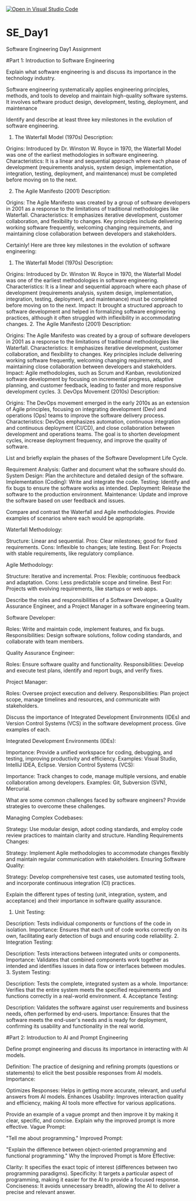 [![Open in Visual Studio Code](https://classroom.github.com/assets/open-in-vscode-2e0aaae1b6195c2367325f4f02e2d04e9abb55f0b24a779b69b11b9e10269abc.svg)](https://classroom.github.com/online_ide?assignment_repo_id=15582960&assignment_repo_type=AssignmentRepo)
# SE_Day1
Software Engineering Day1 Assignment

#Part 1: Introduction to Software Engineering

Explain what software engineering is and discuss its importance in the technology industry.

Software engineering systematically applies engineering principles, methods, and tools to develop and maintain high-quality software systems. It involves software product design, development, testing, deployment, and maintenance

Identify and describe at least three key milestones in the evolution of software engineering.

1. The Waterfall Model (1970s)
Description:

Origins: Introduced by Dr. Winston W. Royce in 1970, the Waterfall Model was one of the earliest methodologies in software engineering.
Characteristics: It is a linear and sequential approach where each phase of development (requirements analysis, system design, implementation, integration, testing, deployment, and maintenance) must be completed before moving on to the next.

2. The Agile Manifesto (2001)
Description:

Origins: The Agile Manifesto was created by a group of software developers in 2001 as a response to the limitations of traditional methodologies like Waterfall.
Characteristics: It emphasizes iterative development, customer collaboration, and flexibility to changes. Key principles include delivering working software frequently, welcoming changing requirements, and maintaining close collaboration between developers and stakeholders.


Certainly! Here are three key milestones in the evolution of software engineering:

1. The Waterfall Model (1970s)
Description:

Origins: Introduced by Dr. Winston W. Royce in 1970, the Waterfall Model was one of the earliest methodologies in software engineering.
Characteristics: It is a linear and sequential approach where each phase of development (requirements analysis, system design, implementation, integration, testing, deployment, and maintenance) must be completed before moving on to the next.
Impact: It brought a structured approach to software development and helped in formalizing software engineering practices, although it often struggled with inflexibility in accommodating changes.
2. The Agile Manifesto (2001)
Description:

Origins: The Agile Manifesto was created by a group of software developers in 2001 as a response to the limitations of traditional methodologies like Waterfall.
Characteristics: It emphasizes iterative development, customer collaboration, and flexibility to changes. Key principles include delivering working software frequently, welcoming changing requirements, and maintaining close collaboration between developers and stakeholders.
Impact: Agile methodologies, such as Scrum and Kanban, revolutionized software development by focusing on incremental progress, adaptive planning, and customer feedback, leading to faster and more responsive development cycles.
3. DevOps Movement (2010s)
Description:

Origins: The DevOps movement emerged in the early 2010s as an extension of Agile principles, focusing on integrating development (Dev) and operations (Ops) teams to improve the software delivery process.
Characteristics: DevOps emphasizes automation, continuous integration and continuous deployment (CI/CD), and close collaboration between development and operations teams. The goal is to shorten development cycles, increase deployment frequency, and improve the quality of software.


List and briefly explain the phases of the Software Development Life Cycle.

Requirement Analysis: Gather and document what the software should do.
System Design: Plan the architecture and detailed design of the software.
Implementation (Coding): Write and integrate the code.
Testing: Identify and fix bugs to ensure the software works as intended.
Deployment: Release the software to the production environment.
Maintenance: Update and improve the software based on user feedback and issues.


Compare and contrast the Waterfall and Agile methodologies. Provide examples of scenarios where each would be appropriate.

Waterfall Methodology:

Structure: Linear and sequential.
Pros: Clear milestones; good for fixed requirements.
Cons: Inflexible to changes; late testing.
Best For: Projects with stable requirements, like regulatory compliance.

Agile Methodology:

Structure: Iterative and incremental.
Pros: Flexible; continuous feedback and adaptation.
Cons: Less predictable scope and timeline.
Best For: Projects with evolving requirements, like startups or web apps.





Describe the roles and responsibilities of a Software Developer, a Quality Assurance Engineer, and a Project Manager in a software engineering team.

Software Developer:

Roles: Write and maintain code, implement features, and fix bugs.
Responsibilities: Design software solutions, follow coding standards, and collaborate with team members.

Quality Assurance Engineer:

Roles: Ensure software quality and functionality.
Responsibilities: Develop and execute test plans, identify and report bugs, and verify fixes.

Project Manager:

Roles: Oversee project execution and delivery.
Responsibilities: Plan project scope, manage timelines and resources, and communicate with stakeholders.

Discuss the importance of Integrated Development Environments (IDEs) and Version Control Systems (VCS) in the software development process. Give examples of each.


Integrated Development Environments (IDEs):

Importance: Provide a unified workspace for coding, debugging, and testing, improving productivity and efficiency.
Examples: Visual Studio, IntelliJ IDEA, Eclipse.
Version Control Systems (VCS):

Importance: Track changes to code, manage multiple versions, and enable collaboration among developers.
Examples: Git, Subversion (SVN), Mercurial.


What are some common challenges faced by software engineers? Provide strategies to overcome these challenges.

Managing Complex Codebases:

Strategy: Use modular design, adopt coding standards, and employ code review practices to maintain clarity and structure.
Handling Requirements Changes:

Strategy: Implement Agile methodologies to accommodate changes flexibly and maintain regular communication with stakeholders.
Ensuring Software Quality:

Strategy: Develop comprehensive test cases, use automated testing tools, and incorporate continuous integration (CI) practices.


Explain the different types of testing (unit, integration, system, and acceptance) and their importance in software quality assurance.

1. Unit Testing:

Description: Tests individual components or functions of the code in isolation.
Importance: Ensures that each unit of code works correctly on its own, facilitating early detection of bugs and ensuring code reliability.
2. Integration Testing:

Description: Tests interactions between integrated units or components.
Importance: Validates that combined components work together as intended and identifies issues in data flow or interfaces between modules.
3. System Testing:

Description: Tests the complete, integrated system as a whole.
Importance: Verifies that the entire system meets the specified requirements and functions correctly in a real-world environment.
4. Acceptance Testing:

Description: Validates the software against user requirements and business needs, often performed by end-users.
Importance: Ensures that the software meets the end-user's needs and is ready for deployment, confirming its usability and functionality in the real world.

#Part 2: Introduction to AI and Prompt Engineering


Define prompt engineering and discuss its importance in interacting with AI models.

Definition: The practice of designing and refining prompts (questions or statements) to elicit the best possible responses from AI models.
Importance:

Optimizes Responses: Helps in getting more accurate, relevant, and useful answers from AI models.
Enhances Usability: Improves interaction quality and efficiency, making AI tools more effective for various applications.




Provide an example of a vague prompt and then improve it by making it clear, specific, and concise. Explain why the improved prompt is more effective.
Vague Prompt:

"Tell me about programming."
Improved Prompt:

"Explain the difference between object-oriented programming and functional programming."
Why the Improved Prompt is More Effective:

Clarity: It specifies the exact topic of interest (differences between two programming paradigms).
Specificity: It targets a particular aspect of programming, making it easier for the AI to provide a focused response.
Conciseness: It avoids unnecessary breadth, allowing the AI to deliver a precise and relevant answer.
